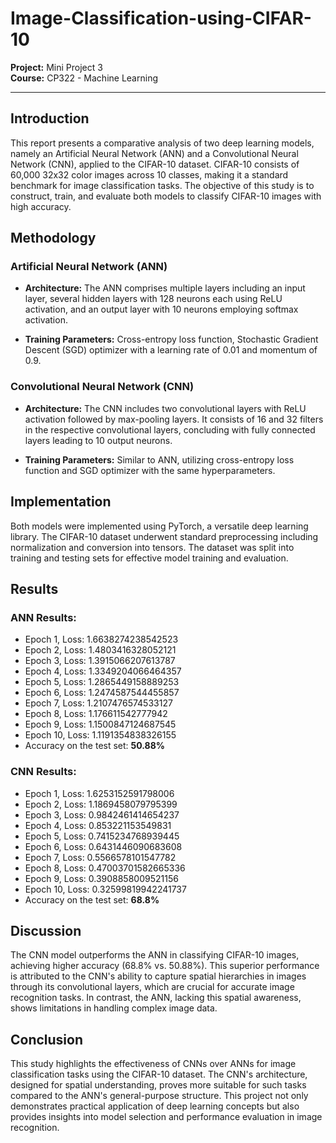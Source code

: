 # Image-Classification-using-CIFAR-10

**Project:** Mini Project 3  
**Course:** CP322 - Machine Learning   

---

## Introduction

This report presents a comparative analysis of two deep learning models, namely an Artificial Neural Network (ANN) and a Convolutional Neural Network (CNN), applied to the CIFAR-10 dataset. CIFAR-10 consists of 60,000 32x32 color images across 10 classes, making it a standard benchmark for image classification tasks. The objective of this study is to construct, train, and evaluate both models to classify CIFAR-10 images with high accuracy.

## Methodology

### Artificial Neural Network (ANN)

- **Architecture:** The ANN comprises multiple layers including an input layer, several hidden layers with 128 neurons each using ReLU activation, and an output layer with 10 neurons employing softmax activation.
  
- **Training Parameters:** Cross-entropy loss function, Stochastic Gradient Descent (SGD) optimizer with a learning rate of 0.01 and momentum of 0.9.

### Convolutional Neural Network (CNN)

- **Architecture:** The CNN includes two convolutional layers with ReLU activation followed by max-pooling layers. It consists of 16 and 32 filters in the respective convolutional layers, concluding with fully connected layers leading to 10 output neurons.
  
- **Training Parameters:** Similar to ANN, utilizing cross-entropy loss function and SGD optimizer with the same hyperparameters.

## Implementation

Both models were implemented using PyTorch, a versatile deep learning library. The CIFAR-10 dataset underwent standard preprocessing including normalization and conversion into tensors. The dataset was split into training and testing sets for effective model training and evaluation.

## Results

### ANN Results:

- Epoch 1, Loss: 1.6638274238542523
- Epoch 2, Loss: 1.4803416328052121
- Epoch 3, Loss: 1.3915066207613787
- Epoch 4, Loss: 1.3349204066464357
- Epoch 5, Loss: 1.2865449158889253
- Epoch 6, Loss: 1.2474587544455857
- Epoch 7, Loss: 1.2107476574533127
- Epoch 8, Loss: 1.176611542777942
- Epoch 9, Loss: 1.1500847124687545
- Epoch 10, Loss: 1.1191354838326155
- Accuracy on the test set: **50.88%**


### CNN Results:

- Epoch 1, Loss: 1.6253152591798006
- Epoch 2, Loss: 1.1869458079795399
- Epoch 3, Loss: 0.9842461414654237
- Epoch 4, Loss: 0.853221153549831
- Epoch 5, Loss: 0.7415234768939445
- Epoch 6, Loss: 0.6431446090683608
- Epoch 7, Loss: 0.5566578101547782
- Epoch 8, Loss: 0.47003701582665336
- Epoch 9, Loss: 0.3908858009521156
- Epoch 10, Loss: 0.32599819942241737
- Accuracy on the test set: **68.8%**


## Discussion

The CNN model outperforms the ANN in classifying CIFAR-10 images, achieving higher accuracy (68.8% vs. 50.88%). This superior performance is attributed to the CNN's ability to capture spatial hierarchies in images through its convolutional layers, which are crucial for accurate image recognition tasks. In contrast, the ANN, lacking this spatial awareness, shows limitations in handling complex image data.

## Conclusion

This study highlights the effectiveness of CNNs over ANNs for image classification tasks using the CIFAR-10 dataset. The CNN's architecture, designed for spatial understanding, proves more suitable for such tasks compared to the ANN's general-purpose structure. This project not only demonstrates practical application of deep learning concepts but also provides insights into model selection and performance evaluation in image recognition.
